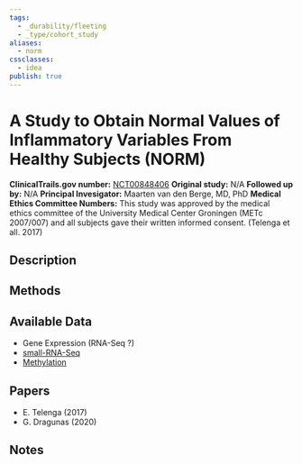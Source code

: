 ```yaml
---
tags:
  - _durability/fleeting
  - _type/cohort_study
aliases:
  - norm
cssclasses:
  - idea
publish: true
---
```

# A Study to Obtain Normal Values of Inflammatory Variables From Healthy Subjects (NORM)

**ClinicalTrails.gov number:** [NCT00848406](https://clinicaltrials.gov/ct2/history/NCT00848406)
**Original study:** N/A
**Followed up by:** N/A
**Principal Invesigator:** Maarten van den Berge, MD, PhD
**Medical Ethics Committee Numbers:** This study was approved by the medical ethics committee of the University Medical Center Groningen (METc 2007/007) and all subjects gave their written informed consent. (Telenga et all. 2017)

## Description


## Methods


## Available Data
- Gene Expression (RNA-Seq ?)
- [small-RNA-Seq](https://www.nature.com/articles/s41598-019-39873-0)
- [Methylation](http://www.doi.org/10.1183/13993003.01280-2019)

## Papers
- E. Telenga (2017)
- G. Dragunas (2020)

## Notes
